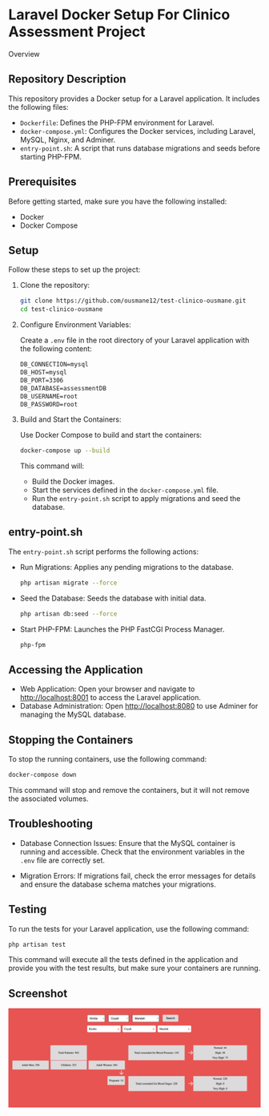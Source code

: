 # Laravel Docker Setup For Clinico Assessment Project
Overview
## Repository Description

This repository provides a Docker setup for a Laravel application. It includes the following files:

- `Dockerfile`: Defines the PHP-FPM environment for Laravel.
- `docker-compose.yml`: Configures the Docker services, including Laravel, MySQL, Nginx, and Adminer.
- `entry-point.sh`: A script that runs database migrations and seeds before starting PHP-FPM.

## Prerequisites

Before getting started, make sure you have the following installed:

- Docker
- Docker Compose

## Setup

Follow these steps to set up the project:

1. Clone the repository:

    ```bash
    git clone https://github.com/ousmane12/test-clinico-ousmane.git
    cd test-clinico-ousmane
    ```

2. Configure Environment Variables:

    Create a `.env` file in the root directory of your Laravel application with the following content:

    ```env
    DB_CONNECTION=mysql
    DB_HOST=mysql
    DB_PORT=3306
    DB_DATABASE=assessmentDB
    DB_USERNAME=root
    DB_PASSWORD=root
    ```

3. Build and Start the Containers:

    Use Docker Compose to build and start the containers:

    ```bash
    docker-compose up --build
    ```

    This command will:

    - Build the Docker images.
    - Start the services defined in the `docker-compose.yml` file.
    - Run the `entry-point.sh` script to apply migrations and seed the database.

## entry-point.sh

The `entry-point.sh` script performs the following actions:

- Run Migrations: Applies any pending migrations to the database.

  ```bash
  php artisan migrate --force
  ```

- Seed the Database: Seeds the database with initial data.

  ```bash
  php artisan db:seed --force
  ```

- Start PHP-FPM: Launches the PHP FastCGI Process Manager.

  ```bash
  php-fpm
  ```

## Accessing the Application

- Web Application: Open your browser and navigate to [http://localhost:8001](http://localhost:8001) to access the Laravel application.
- Database Administration: Open [http://localhost:8080](http://localhost:8080) to use Adminer for managing the MySQL database.

## Stopping the Containers

To stop the running containers, use the following command:

```bash
docker-compose down
```

This command will stop and remove the containers, but it will not remove the associated volumes.

## Troubleshooting

- Database Connection Issues: Ensure that the MySQL container is running and accessible. Check that the environment variables in the `.env` file are correctly set.

- Migration Errors: If migrations fail, check the error messages for details and ensure the database schema matches your migrations.

## Testing

To run the tests for your Laravel application, use the following command:

```bash
php artisan test
```

This command will execute all the tests defined in the application and provide you with the test results, but make sure your containers are running.

## Screenshot

![App Screenshot](result.png)
